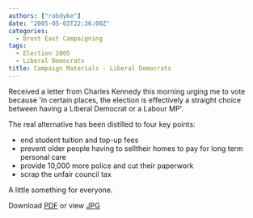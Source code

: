 ```yaml
---
authors: ["robdyke"]
date: "2005-05-03T22:36:00Z"
categories:
  - Brent East Campaigning
tags:
  - Election 2005
  - Liberal Democrats
title: Campaign Materials - Liberal Democrats
---
```

Received a letter from Charles Kennedy this morning urging me to vote because 'in certain places, the election is effectively a straight choice between having a Liberal Democrat or a Labour MP'.

The real alternative has been distilled to four key points:

* end student tuition and top-up fees
* prevent older people having to selltheir homes to pay for long term personal care 
* provide 10,000 more police and cut their paperwork 
* scrap the unfair council tax

A little something for everyone.
                
Download [PDF](http://www.comwifinet.com/becampaign/libdem_letter3may.pdf) or view [JPG](http://www.comwifinet.com/becampaign/libdem_letter3may.jpg)